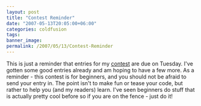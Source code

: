 ```yaml
---
layout: post
title: "Contest Reminder"
date: "2007-05-13T20:05:00+06:00"
categories: coldfusion 
tags: 
banner_image: 
permalink: /2007/05/13/Contest-Reminder
---
```


This is just a reminder that entries for my <a href="http://ray.camdenfamily.com/index.cfm/2007/4/16/ColdFusion-Newbie-Contest-Announced--Monster-Maker">contest</a> are due on Tuesday. I've gotten some good entries already and am hoping to have a few more. As a reminder - this contest is for beginners, and you should not be afraid to send your entry in. The point isn't to make fun or tease your code, but rather to help you (and my readers) learn. I've seen beginners do stuff that is actually pretty cool before so if you are on the fence - just do it!